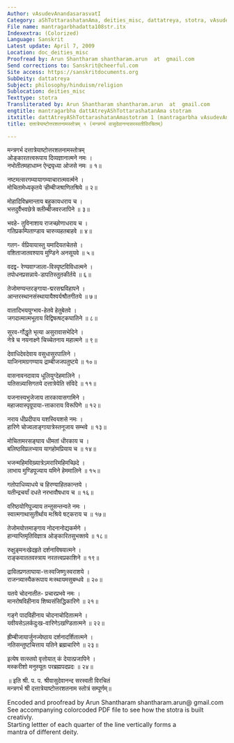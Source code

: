 ```yaml
---
Author: vAsudevAnandasarasvatI
Category: aShTottarashatanAma, deities_misc, dattatreya, stotra, vAsudevAnanda-sarasvatI
File name: mantragarbhadatta108str.itx
Indexextra: (Colorized)
Language: Sanskrit
Latest update: April 7, 2009
Location: doc_deities_misc
Proofread by: Arun Shantharam shantharam.arun  at  gmail.com
Send corrections to: Sanskrit@cheerful.com
Site access: https://sanskritdocuments.org
SubDeity: dattatreya
Subject: philosophy/hinduism/religion
Sublocation: deities_misc
Texttype: stotra
Transliterated by: Arun Shantharam shantharam.arun  at  gmail.com
engtitle: mantragarbha dattAtreyAShTottarashatanAma stotram
itxtitle: dattAtreyAShTottarashatanAmastotram 1 (mantragarbha vAsudevAnandasarasvatIvirachitam)
title: दत्तात्रेयाष्टोत्तरशतनामस्तोत्रम् १ (मन्त्रगर्भ वासुदेवानन्दसरस्वतीविरचितम्)

---
```

  
 मन्त्रगर्भ दत्तात्रेयाष्टोत्तरशतनामस्तोत्रम्   
ओङ्कारतत्त्वरूपाय दिव्यज्ञानात्मने नमः ।  
नभोतीतमहाधाम्न ऐन्द्र्यृध्या ओजसे नमः ॥ १॥  
  
नष्टमत्सरगम्यायागम्याचारात्मवर्त्मने ।  
मोचितामेध्यकृतये ऱ्हीम्बीजश्राणितश्रिये ॥ २॥  
  
मोहादिविभ्रमान्ताय बहुकायधराय च ।  
भत्तदुर्वैभवछेत्रे क्लीम्बीजवरजापिने ॥ ३॥  
  
भवहे- तुविनाशाय राजच्छोणाधराय च ।  
गतिप्रकम्पिताण्डाय चारुव्यहतबाहवे ॥ ४॥  
  
गतग- र्वप्रियायास्तु यमादियतचेतसे ।  
वशिताजातवश्याय मुण्डिने अनसूयवे ॥ ५॥  
  
वदद्व- रेण्यवाग्जाला-विस्पृष्टविविधात्मने ।  
तपोधनप्रसन्नाये-डापतिस्तुतकीर्तये ॥ ६॥  
  
तेजोमण्यन्तरङ्गाया-द्मरसद्मविहापने ।  
आन्तरस्थानसंस्थायायैश्वर्यश्रौतगीतये ॥ ७॥  
  
वातादिभययुग्भाव-हेतवे हेतुबेतवे ।  
जगदात्मात्मभूताय विद्विषत्षट्कघातिने ॥ ८॥  
  
सुरव-र्गोद्धृते भृत्या असुरावासभेदिने ।  
नेत्रे च नयनाक्ष्णे चिच्चेतनाय महात्मने ॥ ९॥  
  
देवाधिदेवदेवाय वसुधासुरपालिने ।  
याजिनामग्रगण्याय द्राम्बीजजपतुष्टये ॥ १०॥  
  
वासनावनदावाय धूलियुग्देहमालिने ।  
यतिसन्न्यासिगतये दत्तात्रेयेति संविदे ॥ ११॥  
  
यजनास्यभुजेजाय तारकावासगामिने ।  
महाजवास्पृग्रूपाया-त्ताकाराय विरूपिणे ॥ १२॥  
  
नराय धीप्रदीपाय यशस्वियशसे नमः ।  
हारिणे चोज्वलाङ्गायात्रेस्तनूजाय सम्भवे ॥ १३॥  
  
मोचितामरसङ्घाय धीमतां धीरकाय च ।  
बलिष्ठविप्रलभ्याय यागहोमप्रियाय च ॥ १४॥  
  
भजन्महिमविख़्यात्रेऽमरारिमहिमच्छिदे ।  
लाभाय मुण्डिपूज्याय यमिने हेममालिने ॥ १५॥  
  
गतोपाधिव्याधये च हिरण्याहितकान्तये ।  
यतीन्द्रचर्यां दधते नरभावौषधाय च ॥ १६॥  
  
वरिष्ठयोगिपूज्याय तन्तुसन्तन्वते नमः ।  
स्वात्मगाथासुतीर्थाय मःश्रिये षट्कराय च ॥ १७॥  
  
तेजोमयोत्तमाङ्गाय नोदनानोद्यकर्मणे ।  
हान्याप्तिमृतिविज्ञात्र ओङ्कारितसुभक्तये ॥ १८॥  
  
रुक्षुङ्मनःखेदहृते दर्शनाविषयात्मने ।  
राङ्कवाततवस्त्राय नरतत्त्वप्रकाशिने ॥ १९॥  
  
द्रावितप्रणताघाया-त्तःस्वजिष्णुःस्वराशये ।  
राजन्त्र्यास्यैकरूपाय मःस्थायमसुबम्धवे ॥ २०॥  
  
यतये चोदनातीत- प्रचारप्रभवे नमः ।  
मानरोषविहीनाय शिष्यसंसिद्धिकारिणे ॥ २१॥  
  
गङ्गे पादविहीनाय चोदनाचोदितात्मने ।  
यवीयसेऽलर्कदुःख-वारिणेऽखण्डितात्मने ॥ २२॥  
  
ह्रीम्बीजायार्जुनज्येष्ठाय दर्शनादर्शितात्मने ।  
नतिसन्तुष्टचित्ताय यतिने ब्रह्मचारिणे ॥ २३॥  
  
इत्येष सत्स्तवो वृत्तोयात् कं देयात्प्रजापिने ।  
मस्करीशो मनुस्यूतः परब्रह्मपदप्रदः ॥ २४॥  
  
॥ इति श्री. प. प. श्रीवासुदेवानन्द सरस्वती विरचितं  
मन्त्रगर्भ श्री दत्तात्रेयाष्टोत्तरशतनाम स्तोत्रं सम्पूर्णम्॥  
  
  
  
Encoded and proofread by Arun Shantharam shantharam.arun@ gmail.com  
See accompanying colorcoded PDF file to see how the stotra is built creativly.  
Starting lettter of each quarter of the line vertically forms a  
mantra of different deity.  
  
